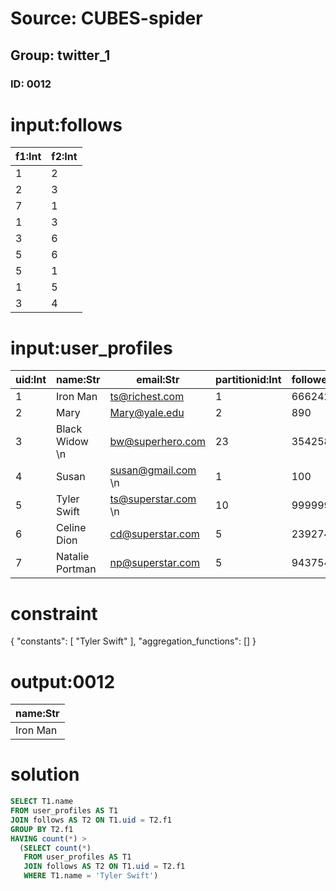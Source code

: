 # Source: CUBES-spider
## Group: twitter_1
### ID: 0012

# input:follows

| f1:Int | f2:Int |
|---|---|
| 1 | 2 |
| 2 | 3 |
| 7 | 1 |
| 1 | 3 |
| 3 | 6 |
| 5 | 6 |
| 5 | 1 |
| 1 | 5 |
| 3 | 4 |

# input:user_profiles

| uid:Int | name:Str | email:Str | partitionid:Int | followers:Int |
|---|---|---|---|---|
| 1 | Iron Man | ts@richest.com | 1 | 6662425 |
| 2 | Mary | Mary@yale.edu | 2 | 890 |
| 3 | Black Widow \n  | bw@superhero.com | 23 | 35425845 |
| 4 | Susan | susan@gmail.com \n  | 1 | 100 |
| 5 | Tyler Swift | ts@superstar.com \n  | 10 | 99999998 |
| 6 | Celine Dion | cd@superstar.com | 5 | 23927492 |
| 7 | Natalie Portman | np@superstar.com | 5 | 94375428 |

# constraint

{
  "constants": [
    "Tyler Swift"
  ],
  "aggregation_functions": []
}

# output:0012

| name:Str |
|---|
| Iron Man |

# solution

```sql
SELECT T1.name
FROM user_profiles AS T1
JOIN follows AS T2 ON T1.uid = T2.f1
GROUP BY T2.f1
HAVING count(*) >
  (SELECT count(*)
   FROM user_profiles AS T1
   JOIN follows AS T2 ON T1.uid = T2.f1
   WHERE T1.name = 'Tyler Swift')
```
